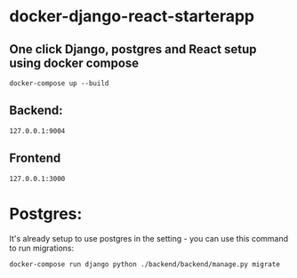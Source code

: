 # docker-django-react-starterapp

## One click Django, postgres and React setup using docker compose

```
docker-compose up --build
```


## Backend: 

```
127.0.0.1:9004
```

## Frontend

```
127.0.0.1:3000
```


# Postgres:

It's already setup to use postgres in the setting - you can use this command to run migrations:

```
docker-compose run django python ./backend/backend/manage.py migrate
```

